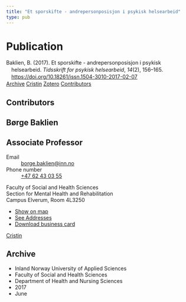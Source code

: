```yaml
---
title: "Et sporskifte - andrepersonposisjon i psykisk helsearbeid"
type: pub
---
```

<h1>Publication</h1>
<article id="csl-bib-container-IXKHHCRC" class="csl-bib-container">
  <div class="csl-bib-body" style="line-height: 1.35; padding-left: 1em; text-indent:-1em;">
  <div class="csl-entry">Baklien, B. (2017). Et sporskifte - andrepersonposisjon i psykisk helsearbeid. <i>Tidsskrift for psykisk helsearbeid</i>, <i>14</i>(2), 156&#x2013;165. <a href="https://doi.org/10.18261/issn.1504-3010-2017-02-07">https://doi.org/10.18261/issn.1504-3010-2017-02-07</a></div>
</div>
  <div class="csl-bib-buttons">
    <a href="#taxonomy-article-IXKHHCRC" class="csl-bib-button">Archive</a>
    <a href="https://app.cristin.no/results/show.jsf?id=1474880" alt="Cristin URL" class="csl-bib-button">Cristin</a>
    <a href="http://zotero.org/groups/5022929/items/IXKHHCRC" alt="Zotero URL" class="csl-bib-button">Zotero</a>
    <a href="#contributors-article-IXKHHCRC" class="csl-bib-button">Contributors</a>
  </div>
  <div id="csl-bib-meta-container-IXKHHCRC"></div>
</article>
<div id="csl-bib-meta-IXKHHCRC" class="csl-bib-meta">
  <article id="contributors-article-IXKHHCRC" class="contributors-article">
    <h1>Contributors</h1>
    <div class="personas">
<div class="vrtx-hinn-person-card">
<div class="photo">
<i class="lar la-user-circle missing-person"></i>
</div>
<div class="info">
<hgroup><h1>Børge Baklien</h1>
<h2>Associate Professor</h2>
</hgroup><dl>
<dt>Email</dt>
<dd>
<a href="mailto:borge.baklien@inn.no">borge.baklien@inn.no</a>
</dd>
<dt>Phone number</dt>
<dd><a href="tel:+4762430355">
+47 62 43 03 55
</a></dd>
</dl>
<p>
Faculty of Social and Health Sciences<br>
Section for Mental Health and Rehabilitation<br>
Campus Elverum,
Room 4L3250
</p>
<ul class="vrtx-hinn-links">
<li><a href="https://www.google.com/maps?q=60.88177,11.53669">Show on map</a></li>
<li><a href="https://www.inn.no/english/find-an-employee/borge-baklien.html#vrtx-hinn-addresses">See Addresses</a></li>
<li><a href="https://www.inn.no/english/find-an-employee/borge-baklien.html?vrtx=vcf">Download business card</a></li>
</ul>
</div>
</div>
<a href="https://app.cristin.no/persons/show.jsf?id=319772" alt="Cristin URL" class="personas-cristin">Cristin</a>
</div>
  </article>
  <article id="taxonomy-article-IXKHHCRC" class="taxonomy-article">
    <h1>Archive</h1>
    <ul>
      <li>Inland Norway University of Applied Sciences</li>
      <li>Faculty of Social and Health Sciences</li>
      <li>Department of Health and Nursing Sciences</li>
      <li>2017</li>
      <li>June</li>
    </ul>
  </article>
</div>
